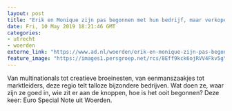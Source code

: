 ```yaml
---
layout: post
title: "Erik en Monique zijn pas begonnen met hun bedrijf, maar verkopen nu al wereldwijd"
date: Fri, 10 May 2019 18:21:46 GMT
categories: 
- utrecht 
- woerden 
externe_link: "https://www.ad.nl/woerden/erik-en-monique-zijn-pas-begonnen-met-hun-bedrijf-maar-verkopen-nu-al-wereldwijd~a6583b8b/"
feature_image: "https://images1.persgroep.net/rcs/8Eff9kck6ojRVV4Fkv5gYMxddIE/diocontent/147337894/_fitwidth/400/?appId=21791a8992982cd8da851550a453bd7f&quality=0.7"
---
```


Van multinationals tot creatieve broeinesten, van eenmanszaakjes tot marktleiders, deze regio telt talloze bijzondere bedrijven. Wat doen ze, waar zijn ze goed in, wie zit er aan de knoppen, hoe is het ooit begonnen? Deze keer: Euro Special Note uit Woerden.
